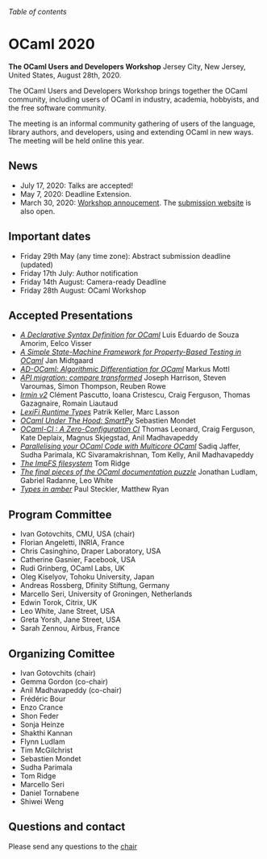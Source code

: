 <!-- ((! set title 2020 !)) -->

*Table of contents*

OCaml 2020
==========

**The OCaml Users and Developers Workshop**
Jersey City, New Jersey, United States, August 28th, 2020.

The OCaml Users and Developers Workshop brings together the OCaml
community, including users of OCaml in industry, academia, hobbyists,
and the free software community.

The meeting is an informal community gathering of users of the language,
library authors, and developers, using and extending OCaml in new ways.
The meeting will be held online this year.

News
----
- July 17, 2020: Talks are accepted!
- May 7, 2020: Deadline Extension.
- March 30, 2020: [Workshop annoucement](https://icfp20.sigplan.org/home/ocaml-2020#Call-for-Presentations). The [submission website](https://ocaml2020.hotcrp.com/) is also open.

Important dates
---------------

- Friday 29th May (any time zone): Abstract submission deadline (updated)
- Friday 17th July: Author notification
- Friday 14th August: Camera-ready Deadline
- Friday 28th August: OCaml Workshop

Accepted Presentations
----------------------

- [_A Declarative Syntax Definition for OCaml_](https://icfp20.sigplan.org/details/ocaml-2020-papers/13/A-Declarative-Syntax-Definition-for-OCaml)
Luis Eduardo de Souza Amorim, Eelco Visser
- [_A Simple State-Machine Framework for Property-Based Testing in OCaml_](https://icfp20.sigplan.org/details/ocaml-2020-papers/2/A-Simple-State-Machine-Framework-for-Property-Based-Testing-in-OCaml)
Jan Midtgaard
- [_AD-OCaml: Algorithmic Differentiation for OCaml_](https://icfp20.sigplan.org/details/ocaml-2020-papers/12/AD-OCaml-Algorithmic-Differentiation-for-OCaml)
Markus Mottl
- [_API migration: compare transformed_](https://icfp20.sigplan.org/details/ocaml-2020-papers/7/API-migration-compare-transformed)
Joseph Harrison, Steven Varoumas, Simon Thompson, Reuben Rowe
- [_Irmin v2_](https://icfp20.sigplan.org/details/ocaml-2020-papers/10/Irmin-v2)
Clément Pascutto, Ioana Cristescu, Craig Ferguson, Thomas Gazagnaire, Romain Liautaud
- [_LexiFi Runtime Types_](https://icfp20.sigplan.org/details/ocaml-2020-papers/9/LexiFi-Runtime-Types)
Patrik Keller, Marc Lasson
- [_OCaml Under The Hood: SmartPy_](https://icfp20.sigplan.org/details/ocaml-2020-papers/11/OCaml-Under-The-Hood-SmartPy)
Sebastien Mondet
- [_OCaml-CI : A Zero-Configuration CI_](https://icfp20.sigplan.org/details/ocaml-2020-papers/6/OCaml-CI-A-Zero-Configuration-CI)
Thomas Leonard, Craig Ferguson, Kate Deplaix, Magnus Skjegstad, Anil Madhavapeddy
- [_Parallelising your OCaml Code with Multicore OCaml_](https://icfp20.sigplan.org/details/ocaml-2020-papers/5/Parallelising-your-OCaml-Code-with-Multicore-OCaml)
Sadiq Jaffer, Sudha Parimala, KC Sivaramakrishnan, Tom Kelly, Anil Madhavapeddy
- [_The ImpFS filesystem_](https://icfp20.sigplan.org/details/ocaml-2020-papers/8/The-ImpFS-filesystem)
Tom Ridge
- [_The final pieces of the OCaml documentation puzzle_](https://icfp20.sigplan.org/details/ocaml-2020-papers/4/The-final-pieces-of-the-OCaml-documentation-puzzle)
Jonathan Ludlam, Gabriel Radanne, Leo White
- [_Types in amber_](https://icfp20.sigplan.org/details/ocaml-2020-papers/3/Types-in-amber)
Paul Steckler, Matthew Ryan

Program Committee
-----------------

- Ivan Gotovchits, CMU, USA  (chair)
- Florian Angeletti, INRIA, France
- Chris Casinghino, Draper Laboratory, USA
- Catherine Gasnier, Facebook, USA
- Rudi Grinberg, OCaml Labs, UK
- Oleg Kiselyov, Tohoku University, Japan
- Andreas Rossberg, Dfinity Stiftung, Germany
- Marcello Seri, University of Groningen, Netherlands
- Edwin Torok, Citrix, UK
- Leo White, Jane Street, USA
- Greta Yorsh, Jane Street, USA
- Sarah Zennou, Airbus, France

Organizing Comittee
--------------------

- Ivan Gotovchits    (chair)
- Gemma Gordon       (co-chair)
- Anil Madhavapeddy  (co-chair)
- Frédéric Bour
- Enzo Crance
- Shon Feder
- Sonja Heinze
- Shakthi Kannan
- Flynn Ludlam
- Tim McGilchrist
- Sebastien Mondet
- Sudha Parimala
- Tom Ridge
- Marcello Seri
- Daniel Tornabene
- Shiwei Weng

Questions and contact
---------------------

Please send any questions to the [chair](mailto:ivg@ieee.org)
